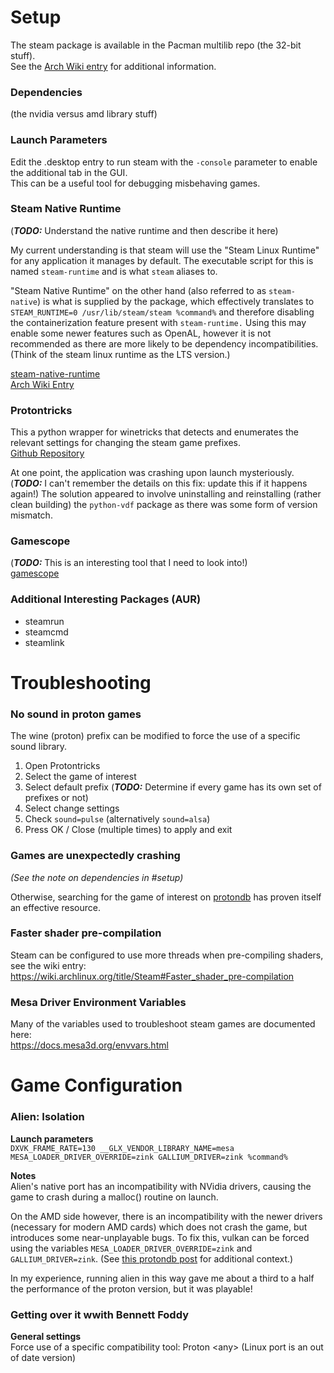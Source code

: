# Setup
The steam package is available in the Pacman multilib repo (the 32-bit stuff).  
See the [Arch Wiki entry](https://wiki.archlinux.org/title/Steam) for additional information.  
  
### Dependencies
(the nvidia versus amd library stuff)  
  
### Launch Parameters
Edit the .desktop entry to run steam with the `-console` parameter to enable the additional tab in the GUI.  
This can be a useful tool for debugging misbehaving games.  
  
### Steam Native Runtime
(_**TODO:**_ Understand the native runtime and then describe it here)  
  
My current understanding is that steam will use the "Steam Linux Runtime" for any application it manages by default. The executable script for this is named `steam-runtime` and is what `steam` aliases to.  
  
"Steam Native Runtime" on the other hand (also referred to as `steam-native`) is what is supplied by the package, which effectively translates to `STEAM_RUNTIME=0 /usr/lib/steam/steam %command%` and therefore disabling the containerization feature present with `steam-runtime.` Using this may enable some newer features such as OpenAL, however it is not recommended as there are more likely to be dependency incompatibilities. (Think of the steam linux runtime as the LTS version.)  
  
[steam-native-runtime](https://archlinux.org/packages/multilib/x86_64/steam-native-runtime/)  
[Arch Wiki Entry](https://wiki.archlinux.org/title/Steam/Troubleshooting#Steam_runtime_issues)  
  
### Protontricks
This a python wrapper for winetricks that detects and enumerates the relevant settings for changing the steam game prefixes.  
[Github Repository](https://github.com/Matoking/protontricks)  
  
At one point, the application was crashing upon launch mysteriously. (_**TODO:**_ I can't remember the details on this fix: update this if it happens again!) The solution appeared to involve uninstalling and reinstalling (rather clean building) the `python-vdf` package as there was some form of version mismatch.  
  
### Gamescope
(_**TODO:**_ This is an interesting tool that I need to look into!)  
[gamescope](https://archlinux.org/packages/extra/x86_64/gamescope/)  
  
### Additional Interesting Packages (AUR)
- steamrun  
- steamcmd  
- steamlink  
  
# Troubleshooting
### No sound in proton games
The wine (proton) prefix can be modified to force the use of a specific sound library.  
1) Open Protontricks  
2) Select the game of interest  
3) Select default prefix (_**TODO:**_ Determine if every game has its own set of prefixes or not)  
4) Select change settings  
5) Check `sound=pulse` (alternatively `sound=alsa`)  
6) Press OK / Close (multiple times) to apply and exit  
  
### Games are unexpectedly crashing
_(See the note on dependencies in #setup)_  
  
Otherwise, searching for the game of interest on [protondb](https://protondb.com) has proven itself an effective resource.  

### Faster shader pre-compilation
Steam can be configured to use more threads when pre-compiling shaders, see the wiki entry:  
https://wiki.archlinux.org/title/Steam#Faster_shader_pre-compilation  

### Mesa Driver Environment Variables
Many of the variables used to troubleshoot steam games are documented here:  
https://docs.mesa3d.org/envvars.html  

# Game Configuration
### Alien: Isolation
**Launch parameters**  
`DXVK_FRAME_RATE=130 __GLX_VENDOR_LIBRARY_NAME=mesa MESA_LOADER_DRIVER_OVERRIDE=zink GALLIUM_DRIVER=zink %command%`  
  
**Notes**  
Alien's native port has an incompatibility with NVidia drivers, causing the game to crash during a malloc() routine on launch.  
  
On the AMD side however, there is an incompatibility with the newer drivers (necessary for modern AMD cards) which does not crash the game, but introduces some near-unplayable bugs. To fix this, vulkan can be forced using the variables `MESA_LOADER_DRIVER_OVERRIDE=zink` and `GALLIUM_DRIVER=zink`. (See [this protondb post](https://www.protondb.com/app/214490#qmV9v6Ztp8) for additional context.) 
  
In my experience, running alien in this way gave me about a third to a half the performance of the proton version, but it was playable!
  
### Getting over it wwith Bennett Foddy
**General settings**  
Force use of a specific compatibility tool: Proton \<any\> (Linux port is an out of date version) 
  